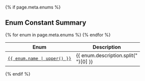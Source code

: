{% if page.meta.enums %}
## Enum Constant Summary

<table>
  <thead>
    <tr>
      <th>Enum</th>
      <th>Description</th>
    </tr>
  </thead>
  <tbody>
    {% for enum in page.meta.enums %}
    <tr>
      <td><a href="#{{ enum.name | lower() }}"><code>{{ enum.name | upper() }}</code></a></td>
      <td>{{ enum.description.split("<br>")[0] }}</td>
    </tr>
    {% endfor %}
  </tbody>
</table>
{% endif %}